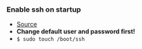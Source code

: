 
### Enable ssh on startup
* [Source](http://raspberrypi.stackexchange.com/a/1748)
* **Change default user and password first!**
* ```$ sudo touch /boot/ssh```